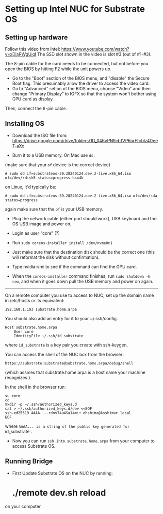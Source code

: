 # Setting up Intel NUC for Substrate OS

## Setting up hardware

Follow this video from Intel: https://www.youtube.com/watch?v=xDIaPWgUiqI
The SSD slot shown in the video is slot #3 (out of #1-#3).

The 8-pin cable for the card needs to be connected, but not before you open the BIOS by hitting F2 while the unit powers up.

- Go to the "Boot" section of the BIOS menu, and "disable" the Secure Boot flag. This presumably allow the driver to access the video card.
- Go to "Advanced" setion of the BIOS menu, choose "Video" and then change "Primary Display" to IGFX so that the system won't bother using GPU card as display.

Then, connect the 8-pin cable.

## Installing OS

- Download the ISO file from: https://drive.google.com/drive/folders/1D_046vPN9cbfVP6orFfcblz4DeeT-aXc

- Burn it to a USB memory. On Mac use `dd`:

(make sure that your `of` device is the correct device)

    # sudo dd if=substrateos-39.20240124.dev.2-live.x86_64.iso of=/dev/rdisk5 status=progress bs=4k

on Linux, it'd typically be:

    # sudo dd if=substrateos-39.20240124.dev.2-live.x86_64.iso of=/dev/sda status=progress

again make sure that the `of` is your USB memory.

- Plug the network cable (either port should work), USB keyboard and the OS USB image and power on.

- Login as user "core" (?)

- Run `sudo coreos-installer install /dev/nvme0n1`

- Just make sure that the destination disk should be the correct one (this will reformat the disk without confirmation).

- Type nvidia-smi to see if the command can find the GPU card.

- When the `coreos-installer` command finishes, run `sudo shutdown -h now`, and when it goes down pull the USB memory and power on again.

---
On a remote computer you use to access to NUC, set up the domain name in /etc/hosts or its equivalent:

```
192.168.1.193 substrate.home.arpa
```

You should also add an entry for it to your ~/.ssh/config.

```
Host substrate.home.arpa
    User core
    IdentityFile ~/.ssh/id_substrate
```

where `id_substrate` is a key pair you create with ssh-keygen.

You can access the shell of the NUC box from the browser:

`https://substrate:substrate@substrate.home.arpa/debug/shell`

(which assmes that substrate.home.arpa is a host name your machine recognizes.)

In the shell in the browser run:

```
su core
cd
mkdir -p ~/.ssh/authorized_keys.d
cat > ~/.ssh/authorized_keys.d/dev <<EOF
ssh-ed25519 AAAA....rdnv74u4Sa14mi+ ohshima@Asshimar.local
EOF
```

where `AAAA... is a string of the public key generated for `id_substrate`.

- Now  you can run `ssh into substrate.home.arpa` from your computer to access Substrate OS.

## Running Bridge

- First Update Substrate OS on the NUC by running:

    # ./remote dev.sh reload

on your computer.